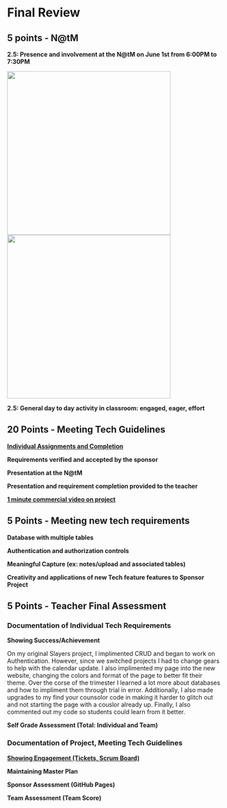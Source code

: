 # Final Review

## 5 points - N@tM

**2.5: Presence and involvement at the N@tM on June 1st from 6:00PM to 7:30PM**

<p align=“center”>
  
 <img width="382" src="https://user-images.githubusercontent.com/89223568/171725906-209a3645-1dad-4e59-be6f-664970a0a6fb.jpg">
  
   <img width="382" src="https://user-images.githubusercontent.com/89223568/172177638-e9b5b44e-7eac-4272-8c7d-febad931dbd2.jpg">

</p>
                
**2.5: General day to day activity in classroom: engaged, eager, effort**



## 20 Points - Meeting Tech Guidelines

[**Individual Assignments and Completion**](https://github.com/nadirahaddach/TheSlayers.github.io/projects/1)

**Requirements verified and accepted by the sponsor**

**Presentation at the N@tM**

**Presentation and requirement completion provided to the teacher**

[**1 minute commercial video on project**](https://drive.google.com/file/d/10zLXmJaRaMkXvpaHGZdi866se8krEf4u/view)



## 5 Points - Meeting new tech requirements

**Database with multiple tables**

**Authentication and authorization controls**

**Meaningful Capture (ex: notes/upload and associated tables)**

**Creativity and applications of new Tech feature features to Sponsor Project**


## 5 Points - Teacher Final Assessment

### Documentation of Individual Tech Requirements

**Showing Success/Achievement**

On my original Slayers project, I implimented CRUD and began to work on Authentication. However, since we switched projects I had to change gears to help with the calendar update. I also implimented my page into the new website, changing the colors and format of the page to better fit their theme. Over the corse of the trimester I learned a lot more about databases and how to impliment them through trial in error. Additionally, I also made upgrades to my find your counsolor code in making it harder to glitch out and not starting the page with a couslor already up. Finally, I also commented out my code so students could learn from it better.

**Self Grade Assessment (Total: Individual and Team)**

### Documentation of Project, Meeting Tech Guidelines
[**Showing Engagement (Tickets, Scrum Board)**](https://github.com/nadirahaddach/TheSlayers.github.io/projects/1)

**Maintaining Master Plan**

**Sponsor Assessment (GitHub Pages)**

**Team Assessment (Team Score)**
